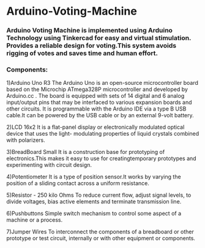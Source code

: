 # Arduino-Voting-Machine

### Arduino Voting Machine is implemented using Arduino Technology using Tinkercad for easy and virtual stimulation. Provides a reliable design for voting.This system avoids rigging of votes and saves time and human effort.

### Components:
1)Arduino Uno R3
The Arduino Uno is an open-source microcontroller board based on the Microchip ATmega328P microcontroller and developed by Arduino.cc . The board is equipped with sets of 14 digital and 6 analog input/output pins that may be interfaced to various expansion boards and other circuits. It is programmable with the Arduino IDE  via a type B USB cable.It can be powered by the USB cable or by an external 9-volt battery.

2)LCD 16x2
It is a flat-panel display or electronically modulated optical device that uses the light- modulating properties of liquid crystals combined with polarizers. 

3)BreadBoard Small
It is a construction base for prototyping of electronics.This makes it easy to use for creatingtemporary prototypes and experimenting with circuit design.

4)Potentiometer
It is a type of position sensor.It works by varying the position of a sliding contact across a uniform resistance.

5)Resistor - 250 kilo Ohms
To reduce current flow, adjust signal levels, to divide voltages, bias active elements and terminate transmission line.

6)Pushbuttons
Simple switch mechanism to control some aspect of a machine or a process.

7)Jumper Wires
   To interconnect the components of a breadboard or other prototype or test circuit, internally or with other equipment or components.


